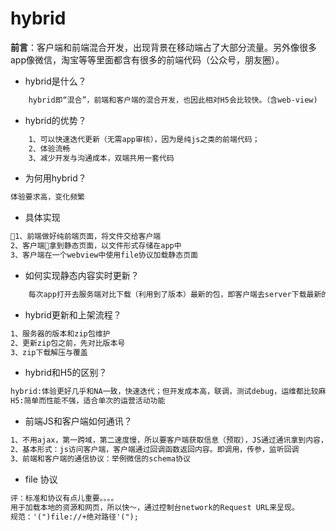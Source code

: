 # hybrid

__前言__：客户端和前端混合开发，出现背景在移动端占了大部分流量。另外像很多app像微信，淘宝等等里面都含有很多的前端代码（公众号，朋友圈）。

* hybrid是什么？

``` txt
    hybrid即“混合”，前端和客户端的混合开发，也因此相对H5会比较快。（含web-view)

```

* hybrid的优势？

``` txt
    1、可以快速迭代更新（无需app审核），因为是纯js之类的前端代码；
    2、体验流畅
    3、减少开发与沟通成本，双端共用一套代码
```

* 为何用hybrid？

```txt
体验要求高，变化频繁
```

* 具体实现

```txt
1、前端做好纯前端页面，将文件交给客户端
2、客户端拿到静态页面，以文件形式存储在app中
3、客户端在一个webview中使用file协议加载静态页面
```

* 如何实现静态内容实时更新？

```txt
    每次app打开去服务端对比下载（利用到了版本）最新的包，即客户端去server下载最新的静态文件，我们维护server的静态文件
```

* hybrid更新和上架流程？

```txt
1、服务器的版本和zip包维护
2、更新zip包之前，先对比版本号
3、zip下载解压与覆盖
```

* hybrid和H5的区别？

```txt
hybrid:体验更好几乎和NA一致，快速迭代；但开发成本高，联调，测试debug，运维都比较麻烦。
H5:简单而性能不强，适合单次的运营活动功能
```

* 前端JS和客户端如何通讯？

```txt
1、不用ajax，第一跨域，第二速度慢，所以要客户端获取信息（预取），JS通过通讯拿到内容，进行渲染
2、基本形式：js访问客户端，客户端通过回调函数返回内容。即调用，传参，监听回调
3、前端和客户端的通信协议：举例微信的schema协议
```

* file 协议

```txt
评：标准和协议有点儿重要。。。。
用于加载本地的资源和网页，所以快～，通过控制台network的Request URL来呈现。
规范：'(")file://+绝对路径'(");

```